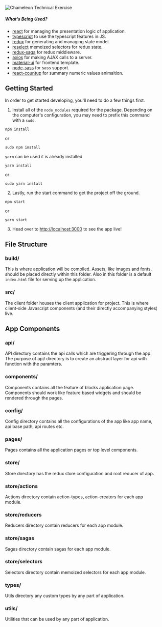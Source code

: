 ![Chameleon Technical Exercise ](https://user-images.githubusercontent.com/17162601/93578948-58100e00-f9b7-11ea-8c05-ff5fbdf7646b.png)

##### What's Being Used?

- [react](http://facebook.github.io/react/) for managing the presentation logic of application.
- [typescript](https://www.npmjs.com/package/typescript) to use the typescript features in JS.
- [redux](https://www.npmjs.com/package/redux) for generating and managing state model.
- [reselect](https://www.npmjs.com/package/reselect) memoized selectors for redux state.
- [redux-saga](https://www.npmjs.com/package/redux-saga) for redux middleware.
- [axios](https://www.npmjs.com/package/axios) for making AJAX calls to a server.
- [material-ui](https://www.npmjs.com/package/@material-ui/core) for frontend template.
- [node-sass](https://npmjs.org/package/node-sass) for sass support.
- [react-countup](https://www.npmjs.com/package/react-ga) for summary numeric values animaition.

## Getting Started

In order to get started developing, you'll need to do a few things first.

1. Install all of the `node_modules` required for the package. Depending on the computer's configuration, you may need to prefix this command with a `sudo`.

```
npm install
```

or

```
sudo npm install
```

`yarn` can be used it is already installed

```
yarn install
```

or

```
sudo yarn install
```

2. Lastly, run the start command to get the project off the ground.

```
npm start
```

or

```
yarn start
```

3. Head over to [http://localhost:3000](http://localhost:3000) to see the app live!

## File Structure

### build/

This is where application will be compiled. Assets, like images and fonts, should be placed directly within this folder. Also in this folder is a default `index.html` file for serving up the application.

### src/

The client folder houses the client application for project. This is where client-side Javascript components (and their directly accompanying styles) live.

## App Components

### api/

API directory contains the api calls which are triggering through the app. The purpose of api/ directory is to create an abstract layer for api with function with the paramters.

### components/

Components contains all the feature of blocks application page. Components should work like feature based widgets and should be rendered through the pages.

### config/

Config directory contains all the configurations of the app like app name, api base path, api routes etc.

### pages/

Pages contains all the application pages or top level components.

### store/

Store directory has the redux store configuration and root reducer of app.

### store/actions

Actions directory contain action-types, action-creators for each app module.

### store/reducers

Reducers directory contain reducers for each app module.

### store/sagas

Sagas directory contain sagas for each app module.

### store/selectors

Selectors directory contain memoized selectors for each app module.

### types/

Utils directory any custom types by any part of application.

### utils/

Utilities that can be used by any part of application.
